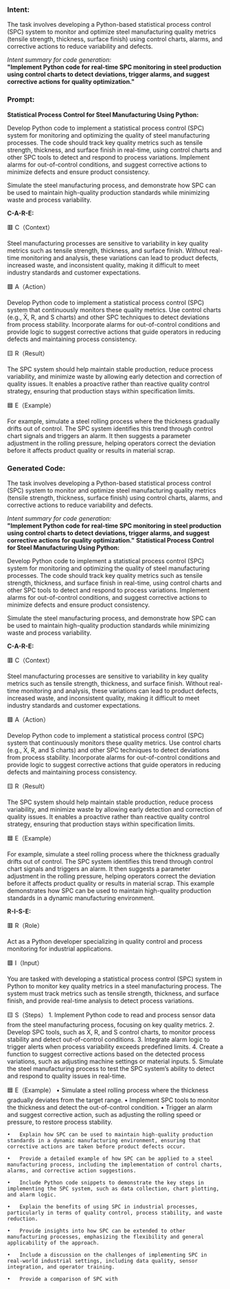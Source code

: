 ### Intent:
The task involves developing a Python-based statistical process control (SPC) system to monitor and optimize steel manufacturing quality metrics (tensile strength, thickness, surface finish) using control charts, alarms, and corrective actions to reduce variability and defects.  

*Intent summary for code generation:*  
**"Implement Python code for real-time SPC monitoring in steel production using control charts to detect deviations, trigger alarms, and suggest corrective actions for quality optimization."**

### Prompt:
**Statistical Process Control for Steel Manufacturing Using Python:**

Develop Python code to implement a statistical process control (SPC) system for monitoring and optimizing the quality of steel manufacturing processes. The code should track key quality metrics such as tensile strength, thickness, and surface finish in real-time, using control charts and other SPC tools to detect and respond to process variations. Implement alarms for out-of-control conditions, and suggest corrective actions to minimize defects and ensure product consistency.

Simulate the steel manufacturing process, and demonstrate how SPC can be used to maintain high-quality production standards while minimizing waste and process variability.

**C-A-R-E:**

🟥 C（Context）

Steel manufacturing processes are sensitive to variability in key quality metrics such as tensile strength, thickness, and surface finish. Without real-time monitoring and analysis, these variations can lead to product defects, increased waste, and inconsistent quality, making it difficult to meet industry standards and customer expectations.

🟩 A（Action）

Develop Python code to implement a statistical process control (SPC) system that continuously monitors these quality metrics. Use control charts (e.g., X̄, R, and S charts) and other SPC techniques to detect deviations from process stability. Incorporate alarms for out-of-control conditions and provide logic to suggest corrective actions that guide operators in reducing defects and maintaining process consistency.

🟨 R（Result）

The SPC system should help maintain stable production, reduce process variability, and minimize waste by allowing early detection and correction of quality issues. It enables a proactive rather than reactive quality control strategy, ensuring that production stays within specification limits.

🟦 E（Example）

For example, simulate a steel rolling process where the thickness gradually drifts out of control. The SPC system identifies this trend through control chart signals and triggers an alarm. It then suggests a parameter adjustment in the rolling pressure, helping operators correct the deviation before it affects product quality or results in material scrap.

### Generated Code:
The task involves developing a Python-based statistical process control (SPC) system to monitor and optimize steel manufacturing quality metrics (tensile strength, thickness, surface finish) using control charts, alarms, and corrective actions to reduce variability and defects.  

*Intent summary for code generation:*  
**"Implement Python code for real-time SPC monitoring in steel production using control charts to detect deviations, trigger alarms, and suggest corrective actions for quality optimization."**
**Statistical Process Control for Steel Manufacturing Using Python:**

Develop Python code to implement a statistical process control (SPC) system for monitoring and optimizing the quality of steel manufacturing processes. The code should track key quality metrics such as tensile strength, thickness, and surface finish in real-time, using control charts and other SPC tools to detect and respond to process variations. Implement alarms for out-of-control conditions, and suggest corrective actions to minimize defects and ensure product consistency.

Simulate the steel manufacturing process, and demonstrate how SPC can be used to maintain high-quality production standards while minimizing waste and process variability.

**C-A-R-E:**

🟥 C（Context）

Steel manufacturing processes are sensitive to variability in key quality metrics such as tensile strength, thickness, and surface finish. Without real-time monitoring and analysis, these variations can lead to product defects, increased waste, and inconsistent quality, making it difficult to meet industry standards and customer expectations.

🟩 A（Action）

Develop Python code to implement a statistical process control (SPC) system that continuously monitors these quality metrics. Use control charts (e.g., X̄, R, and S charts) and other SPC techniques to detect deviations from process stability. Incorporate alarms for out-of-control conditions and provide logic to suggest corrective actions that guide operators in reducing defects and maintaining process consistency.

🟨 R（Result）

The SPC system should help maintain stable production, reduce process variability, and minimize waste by allowing early detection and correction of quality issues. It enables a proactive rather than reactive quality control strategy, ensuring that production stays within specification limits.

🟦 E（Example）

For example, simulate a steel rolling process where the thickness gradually drifts out of control. The SPC system identifies this trend through control chart signals and triggers an alarm. It then suggests a parameter adjustment in the rolling pressure, helping operators correct the deviation before it affects product quality or results in material scrap. This example demonstrates how SPC can be used to maintain high-quality production standards in a dynamic manufacturing environment.

**R-I-S-E:**

🟥 R（Role）

Act as a Python developer specializing in quality control and process monitoring for industrial applications.

🟩 I（Input）

You are tasked with developing a statistical process control (SPC) system in Python to monitor key quality metrics in a steel manufacturing process. The system must track metrics such as tensile strength, thickness, and surface finish, and provide real-time analysis to detect process variations.

🟨 S（Steps）
	1.	Implement Python code to read and process sensor data from the steel manufacturing process, focusing on key quality metrics.
	2.	Develop SPC tools, such as X̄, R, and S control charts, to monitor process stability and detect out-of-control conditions.
	3.	Integrate alarm logic to trigger alerts when process variability exceeds predefined limits.
	4.	Create a function to suggest corrective actions based on the detected process variations, such as adjusting machine settings or material inputs.
	5.	Simulate the steel manufacturing process to test the SPC system’s ability to detect and respond to quality issues in real-time.

🟦 E（Example）
	•	Simulate a steel rolling process where the thickness gradually deviates from the target range.
	•	Implement SPC tools to monitor the thickness and detect the out-of-control condition.
	•	Trigger an alarm and suggest corrective action, such as adjusting the rolling speed or pressure, to restore process stability.

	•	Explain how SPC can be used to maintain high-quality production standards in a dynamic manufacturing environment, ensuring that corrective actions are taken before product defects occur.

	•	Provide a detailed example of how SPC can be applied to a steel manufacturing process, including the implementation of control charts, alarms, and corrective action suggestions.

	•	Include Python code snippets to demonstrate the key steps in implementing the SPC system, such as data collection, chart plotting, and alarm logic.

	•	Explain the benefits of using SPC in industrial processes, particularly in terms of quality control, process stability, and waste reduction.

	•	Provide insights into how SPC can be extended to other manufacturing processes, emphasizing the flexibility and general applicability of the approach.

	•	Include a discussion on the challenges of implementing SPC in real-world industrial settings, including data quality, sensor integration, and operator training.

	•	Provide a comparison of SPC with
